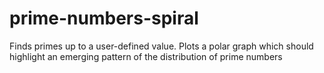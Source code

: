 # prime-numbers-spiral
Finds primes up to a user-defined value. Plots a polar graph which should highlight an emerging pattern of the distribution of prime numbers
